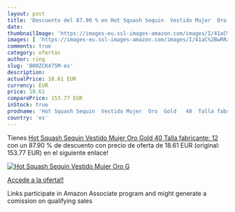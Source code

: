 ```yaml
---
layout: post
title: 'Descuento del 87.90 % en Hot Squash Sequin  Vestido Mujer  Oro  G'
date: 
thumbnailImage: 'https://images-eu.ssl-images-amazon.com/images/I/41aC%2BwRRaiL._SL200_.jpg'
images: [ 'https://images-eu.ssl-images-amazon.com/images/I/41aC%2BwRRaiL._SL200_.jpg' ]
comments: true
category: ofertas
author: ring
slug: 'B00ZCK475M-es'
description:
actualPrice: 18.61 EUR
currency: EUR
price: 18.61
comparePrice: 153.77 EUR
inStock: true
prodname: 'Hot Squash Sequin  Vestido Mujer  Oro  Gold   40  Talla fabricante: 12 '
country: 'es'
---
```


Tienes [Hot Squash Sequin  Vestido Mujer  Oro  Gold   40  Talla fabricante: 12 ](https://www.amazon.es/dp/B00ZCK475M/?tag=tolees-21) con un 87.90 % de descuento con precio de oferta de 18.61 EUR (original: 153.77 EUR) en el siguiente enlace!

[![Hot Squash Sequin  Vestido Mujer  Oro  G](https://images-eu.ssl-images-amazon.com/images/I/41aC%2BwRRaiL._SL200_.jpg)](https://www.amazon.es/dp/B00ZCK475M/?tag=tolees-21)

[Accede a la oferta!!](https://www.amazon.es/dp/B00ZCK475M/?tag=tolees-21)

Links participate in Amazon Associate program and might generate a comission on qualifying sales


